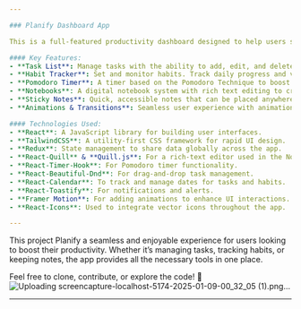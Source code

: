 ```yaml
---

### Planify Dashboard App

This is a full-featured productivity dashboard designed to help users stay organized and achieve their goals efficiently. The app includes a collection of essential productivity tools such as a **Task List**, **Habit Tracker**, **Pomodoro Timer**, and **Notebooks**. Each tool is tailored to assist in managing tasks, tracking habits, staying focused, and maintaining quick access to notes.

#### Key Features:
- **Task List**: Manage tasks with the ability to add, edit, and delete tasks. Prioritize and track progress.
- **Habit Tracker**: Set and monitor habits. Track daily progress and visualize your habit-building journey.
- **Pomodoro Timer**: A timer based on the Pomodoro Technique to boost productivity by breaking tasks into focused intervals followed by short breaks.
- **Notebooks**: A digital notebook system with rich text editing to create, edit, and organize notes. Color-coded for easy identification and access.
- **Sticky Notes**: Quick, accessible notes that can be placed anywhere on the dashboard for reminders and important points.
- **Animations & Transitions**: Seamless user experience with animations and transitions powered by **Framer Motion**.

#### Technologies Used:
- **React**: A JavaScript library for building user interfaces.
- **TailwindCSS**: A utility-first CSS framework for rapid UI design.
- **Redux**: State management to share data globally across the app.
- **React-Quill** & **Quill.js**: For a rich-text editor used in the Notebooks feature.
- **React-Timer-Hook**: For Pomodoro timer functionality.
- **React-Beautiful-Dnd**: For drag-and-drop task management.
- **React-Calendar**: To track and manage dates for tasks and habits.
- **React-Toastify**: For notifications and alerts.
- **Framer Motion**: For adding animations to enhance UI interactions.
- **React-Icons**: Used to integrate vector icons throughout the app.

---
```


This project Planify a seamless and enjoyable experience for users looking to boost their productivity. Whether it’s managing tasks, tracking habits, or keeping notes, the app provides all the necessary tools in one place.

Feel free to clone, contribute, or explore the code! 🚀
![Uploading screencapture-localhost-5174-2025-01-09-00_32_05 (1).png…]()

--- 
